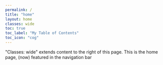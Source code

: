 ```yaml
---
permalink: /
title: "home"
layout: home
classes: wide 
toc: true
toc_label: "My Table of Contents"
toc_icon: "cog"
---
```

"Classes: wide" extends content to the right of this page. This is the home page, (now) featured in the navigation bar
